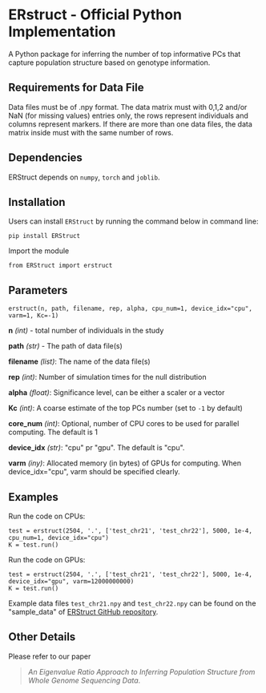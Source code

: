 # ERstruct - Official Python Implementation

A Python package for inferring the number of top informative PCs that capture population structure based on genotype information.

## Requirements for Data File
Data files must be of .npy format. The data matrix must with 0,1,2 and/or NaN (for missing values) entries only, the rows represent individuals and columns represent markers. If there are more than one data files, the data matrix inside must with the same number of rows.

## Dependencies
ERStruct depends on `numpy`, `torch` and `joblib`.

## Installation
Users can install `ERStruct` by running the command below in command line:
```commandline
pip install ERStruct
```

Import the module
```
from ERStruct import erstruct
```
## Parameters
```
erstruct(n, path, filename, rep, alpha, cpu_num=1, device_idx="cpu", varm=1, Kc=-1)
```

**n** *(int)* - total number of individuals in the study

**path** *(str)* - The path of data file(s)

**filename** *(list)*: The name of the data file(s)

**rep** *(int)*: Number of simulation times for the null distribution

**alpha** *(float)*: Significance level, can be either a scaler or a vector

**Kc** *(int)*: A coarse estimate of the top PCs number (set to `-1` by default)

**core_num** *(int)*: Optional, number of CPU cores to be used for parallel computing. The default is 1

**device_idx** *(str)*: "cpu" pr "gpu". The default is "cpu".

**varm** *(iny)*: Allocated memory (in bytes) of GPUs for computing. When device_idx="cpu", varm should be specified clearly.

## Examples
Run the code on CPUs:
```commandline
test = erstruct(2504, '.', ['test_chr21', 'test_chr22'], 5000, 1e-4, cpu_num=1, device_idx="cpu")
K = test.run()
```
Run the code on GPUs:
```commandline
test = erstruct(2504, '.', ['test_chr21', 'test_chr22'], 5000, 1e-4, device_idx="gpu", varm=12000000000)
K = test.run()
```
Example data files `test_chr21.npy` and `test_chr22.npy` can be found on the "sample_data" of [ERStruct GitHub repository](https://github.com/ecielyang/ERStruct).




## Other Details
Please refer to our paper
> *An Eigenvalue Ratio Approach to Inferring Population Structure from Whole Genome Sequencing Data*.